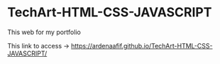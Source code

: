 # TechArt-HTML-CSS-JAVASCRIPT
This web for my portfolio

This link to access -> https://ardenaafif.github.io/TechArt-HTML-CSS-JAVASCRIPT/
